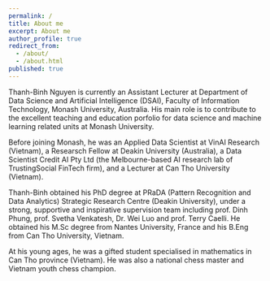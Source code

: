 ```yaml
---
permalink: /
title: About me
excerpt: About me
author_profile: true
redirect_from:
  - /about/
  - /about.html
published: true
---
```

Thanh-Binh Nguyen is currently an Assistant Lecturer at Department of Data Science and Artificial Intelligence (DSAI), Faculty of Information Technology, Monash University, Australia. His main role is to contribute to the excellent teaching and education porfolio for data science and machine learning related units at Monash University.

Before joining Monash, he was an Applied Data Scientist at VinAI Research (Vietnam), a Researsch Fellow at Deakin University (Australia), a Data Scientist Credit AI Pty Ltd (the Melbourne-based AI research lab of TrustingSocial FinTech firm), and a Lecturer at Can Tho University (Vietnam).

Thanh-Binh obtained his PhD degree at PRaDA (Pattern Recognition and Data Analytics) Strategic Research Centre (Deakin University), under a strong, supportive and inspirative supervision team including prof. Dinh Phung, prof. Svetha Venkatesh, Dr. Wei Luo and prof. Terry Caelli. He obtained his M.Sc degree from Nantes University, France and his B.Eng from Can Tho University, Vietnam.

At his young ages, he was a gifted student specialised in mathematics in Can Tho province (Vietnam). He was also a national chess master and Vietnam youth chess champion.

